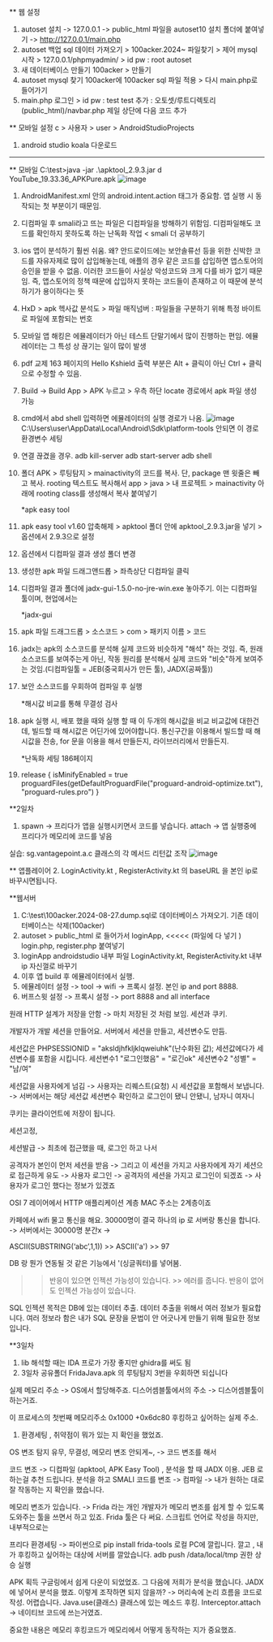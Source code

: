** 웹 설정
1. autoset 설치 -> 127.0.0.1 -> public_html 파일을 autoset10 설치 폴더에 붙여넣기 -> http://127.0.0.1/main.php
2. autoset 백업 sql 데이터 가져오기 > 100acker.2024~ 파일찾기 > 제어 mysql 시작 > 127.0.0.1/phpmyadmin/ > id pw : root autoset
3. 새 데이터베이스 만들기 100acker > 만들기
4. autoset mysql 찾기 100acker에 100acker sql 파일 적용 > 다시 main.php로 들어가기 
5. main.php 로그인 > id pw : test test
추가 : 오토셋/루트디렉토리(public_html)/navbar.php 제일 상단에 다음 코드 추가
<?php
    session_start();
        if ($_SESSION['login'] == "") {
                $_SESSION['login'] = "N";
        }
?>

** 모바일 설정
c > 사용자 > user > AndroidStudioProjects
1. android studio koala 다운로드

--------------------------------------------------------------------------------------------------------------
** 모바일 
C:\test>java -jar .\apktool_2.9.3.jar d YouTube_19.33.36_APKPure.apk
![image](https://github.com/user-attachments/assets/6d00b9df-4e91-466e-a1bd-9fa168ede49f)

1. AndroidManifest.xml 안의 android.intent.action 태그가 중요함. 앱 실행 시 동작되는 첫 부분이기 때문임.
2. 디컴파일 후 smali라고 뜨는 파일은 디컴파일을 방해하기 위함임. 디컴파일해도 코드를 확인하지 못하도록 하는 난독화 작업 < smali 더 공부하기
3. ios 앱이 분석하기 훨씬 쉬움. 왜? 안드로이드에는 보안솔류선 등을 위한 신박한 코드를 자유자제로 많이 삽입해놓는데, 애플의 경우 같은 코드를 삽입하면
    앱스토어의 승인을 받을 수 없음. 이러한 코드들이 사실상 악성코드와 크게 다를 바가 없기 때문임. 즉, 앱스토어의 정책 때문에 삽입하지 못하는 코드들이 존재하고 이 때문에 분석하기가 용이하다는 뜻
4. HxD > apk 헥사값 분석도 > 파일 매직넘버 : 파일들을 구분하기 위해 특정 바이트로 파일에 포함되는 번호
5. 모바일 앱 해킹은 에뮬레이터가 아닌 테스트 단말기에서 많이 진행하는 편임. 에뮬레이터는 그 특성 상 끊기는 일이 많이 발생
6. pdf 교제 163 페이지의 Hello Kshield 출력 부분은 Alt + 클릭이 아닌 Ctrl + 클릭으로 수정할 수 있음.
7. Build -> Build App > APK 누르고 > 우측 하단 locate 경로에서 apk 파일 생성 가능
8. cmd에서 abd shell 입력하면 에뮬레이터의 실행 경로가 나옴.
   ![image](https://github.com/user-attachments/assets/c3fca568-0687-4aa6-b64a-c278d0d93f07)
   C:\Users\user\AppData\Local\Android\Sdk\platform-tools 안되면 이 경로 환경변수 세팅
9. 연결 끊겼을 경우.
    adb kill-server
    adb start-server
    adb shell
10. 폴더 APK > 루팅탐지 > mainactivity의 코드를 복사. 단, package 맨 윗줄은 빼고 복사. rooting 텍스트도 복사해서 app > java > 내 프로젝트 > mainactivity 아래에 rooting class를 생성해서 복사 붙여넣기

    *apk easy tool
12. apk easy tool v1.60 압축해제 > apktool 폴더 안에 apktool_2.9.3.jar을 넣기 > 옵션에서 2.9.3으로 설정
13. 옵션에서 디컴파일 결과 생성 폴더 변경
14. 생성한 apk 파일 드래그앤드롭 > 좌측상단 디컴파일 클릭
15. 디컴파일 결과 폴더에 jadx-gui-1.5.0-no-jre-win.exe 놓아주기. 이는 디컴파일 툴이며, 현업에서는

    *jadx-gui
16. apk 파일 드래그드롭 > 소스코드 > com > 패키지 이름 > 코드
17. jadx는 apk의 소스코드를 분석해 실제 코드와 비슷하게 "해석" 하는 것임. 즉, 원래 소스코드를 보여주는게 아닌, 작동 원리를 분석해서 실제 코드와 "비슷"하게 보여주는 것임.(디컴파일툴 = JEB(중국회사가 만든 툴), JADX(공짜툴))
18. 보안 소스코드를 우회하여 컴파일 후 실행

    *해시값 비교를 통해 무결성 검사
19. apk 실행 시, 배포 했을 때와 실행 할 때 이 두개의 해시값을 비교
비교값에 대한건데, 빌드할 때 해시값은 어딘가에 있어야합니다. 통신구간을 이용해서 빌드할 때 해시값을 전송, for 문을 이용을 해서 만들든지, 라이브러리에서 만들든지.

    *난독화 세팅 186페이지
20. release {
	isMinifyEnabled = true
	proguardFiles(getDefaultProguardFile("proguard-android-optimize.txt"), "proguard-rules.pro")
}

**2일차
1. spawn -> 프리다가 앱을 실행시키면서 코드를 넣습니다.
attach -> 앱 실행중에 프리다가 메모리에 코드를 넣음

실습:
sg.vantagepoint.a.c 클래스의 각 메서드 리턴값 조작
![image](https://github.com/user-attachments/assets/9d5f8c9e-f00c-43a9-93e9-2e4230754deb)

** 앱플레이어
2. LoginActivity.kt , RegisterActivity.kt 의 baseURL 을 본인 ip로 바꾸시면됩니다.

**웹서버
1. C:\test\100acker.2024-08-27.dump.sql로 데이터베이스 가져오기. 기존 데이터베이스는 삭제(100acker)
2. autoset > public_html 로 들어가서 loginApp,  <<<<< (파일에 다 넣기 ) login.php, register.php 붙여넣기
3. loginApp androidstudio 내부 파일 LoginActivity.kt, RegisterActivity.kt 내부 ip 자신껄로 바꾸기
4. 이후 앱 build 후 에뮬레이터에서 실행.
5. 에뮬레이터 설정 -> tool -> wifi -> 프록시 설정. 본인 ip and port 8888.
6. 버프스윗 설정 -> 프록시 설정 -> port 8888 and all interface
   
원래  HTTP 설계가 저장을 안함 -> 마치 저장된 것 처럼 보임.
세션과 쿠키.

개발자가 개발 세션을 만들어요. 서버에서 세션을 만들고, 세션변수도 만듬.

세션값은 PHPSESSIONID = "aksldjhfkljklqweiuhk"(난수화된 값);
세션값에다가 세션변수를 포함을 시킵니다.
세션변수1 "로그인했음" = "로긴ok"
세션변수2 "성별" = "남/여"

세션값을 사용자에게 넘김 -> 사용자는 리퀘스트(요청) 시 세션값을 포함해서 보냅니다. -> 서버에서는 해당 세션값 세션변수 확인하고 로그인이 됐니 안됐니, 남자니 여자니 

쿠키는 클라이언트에 저장이 됩니다.

세션고정,

세션발급 -> 최초에 접근했을 때, 로그인 하고 나서 

공격자가 본인이 먼저 세션을 받음 -> 그리고 이 세션을 가지고 사용자에게 자기 세션으로 접근하게 유도 -> 사용자 로그인 -> 공격자의 세션을 가지고 로그인이 되겠죠 -> 사용자가 로그인 했다는 정보가 있겠죠

OSI 7 레이어에서 HTTP 애플리케이션 계층
MAC 주소는 2계층이죠

카페에서 wifi 물고 통신을 해요. 30000명이 결국 하나의 ip 로 서버랑 통신을 합니다. -> 서버에서는 30000명 분간x -> 

 ASCII(SUBSTRING(‘abc’,1,1)) >> ASCII('a') >> 97


DB 랑 뭔가 연동될 것 같은 기능에서 '(싱글쿼터)를 넣어봄.
>> 반응이 있으면 인젝션 가능성이 있습니다. >> 에러를 줍니다. 
>> 반응이 없어도 인젝션 가능성이 있습니다.

SQL 인젝션 목적은 DB에 있는 데이터 추출. 데이터 추출을 위해서 여러 정보가 필요합니다. 여러 정보라 함은 내가 SQL 문장을 문법이 안 어긋나게 만들기 위해 필요한 정보입니다.

**3일차
1. lib 해석할 때는 IDA 프로가 가장 좋지만 ghidra를 써도 됨
2. 3일차 공유폴더 FridaJava.apk 의 루팅탐지 3번을 우회하면 되십니다

실제 메모리 주소 -> OS에서 할당해주죠.
디스어셈블툴에서의 주소 -> 디스어셈블툴이 하는거죠.

이 프로세스의 첫번째 메모리주소 0x1000 +0x6dc80 후킹하고 싶어하는 실제 주소.
1. 환경세팅 , 취약점이 뭐가 있는 지 확인을 했었죠.

OS 변조 탐지 유무, 무결성, 메모리 변조 안되게~, -> 코드 변조를 해서 

코드 변조 -> 디컴파일 (apktool, APK Easy Tool) , 분석을 할 때 JADX 이용. JEB 로 하는걸 추천 드립니다. 분석을 하고 SMALI 코드를 변조 -> 컴파일 -> 내가 원하는 대로 잘 작동하는 지 확인을 했습니다.

메모리 변조가 있습니다. -> Frida 라는 개인 개발자가 메모리 변조를 쉽게 할 수 있도록 도와주는 툴을 쓰면서 하고 있죠. Frida 툴은 다 써요. 스크립트 언어로 작성을 하지만, 내부적으로는 

프리다 환경세팅 -> 파이썬으로 pip install frida-tools 로컬 PC에 깔립니다. 깔고 , 내가 후킹하고 싶어하는 대상에 서버를 깔았습니다.  adb push /data/local/tmp 권한 상승 실행

APK 획득 구글링에서 쉽게 다운이 되었었죠. 그 다음에 저희가 분석을 했습니다. JADX 에 넣어서 분석을 했죠. 이렇게 조작하면 되지 않을까? -> 머리속에 논리 흐름을 코드로 작성. 어렵습니다. Java.use(클래스) 클래스에 있는 메소드 후킹.
Interceptor.attach -> 네이티브 코드에 쓰는거였죠. 

중요한 내용은 메모리 후킹코드가 메모리에서 어떻게 동작하는 지가 중요했죠. 



